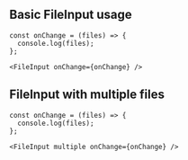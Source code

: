 ## Basic FileInput usage

    const onChange = (files) => {
      console.log(files);
    };

    <FileInput onChange={onChange} />

## FileInput with multiple files

    const onChange = (files) => {
      console.log(files);
    };

    <FileInput multiple onChange={onChange} />
